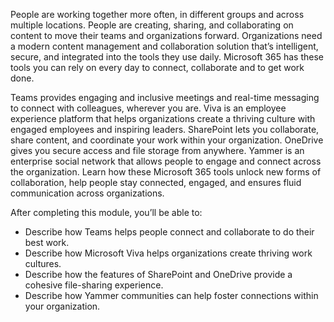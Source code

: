 People are working together more often, in different groups and across multiple locations. People are creating, sharing, and collaborating on content to move their teams and organizations forward. Organizations need a modern content management and collaboration solution that’s intelligent, secure, and integrated into the tools they use daily. Microsoft 365 has these tools you can rely on every day to connect, collaborate and to get work done.

Teams provides engaging and inclusive meetings and real-time messaging to connect with colleagues, wherever you are. Viva is an employee experience platform that helps organizations create a thriving culture with engaged employees and inspiring leaders. SharePoint lets you collaborate, share content, and coordinate your work within your organization. OneDrive gives you secure access and file storage from anywhere. Yammer is an enterprise social network that allows people to engage and connect across the organization. Learn how these Microsoft 365 tools unlock new forms of collaboration, help people stay connected, engaged, and ensures fluid communication across organizations.

After completing this module, you’ll be able to:

 -  Describe how Teams helps people connect and collaborate to do their best work.
 -  Describe how Microsoft Viva helps organizations create thriving work cultures.
 -  Describe how the features of SharePoint and OneDrive provide a cohesive file-sharing experience.
 -  Describe how Yammer communities can help foster connections within your organization.

